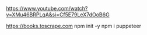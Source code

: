 https://www.youtube.com/watch?v=XMu46BRPLqA&si=Cf5E79LeX7dOoB6G

https://books.toscrape.com
npm init -y
npm i puppeteer